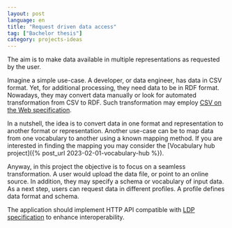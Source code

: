 ```yaml
---
layout: post
language: en
title: "Request driven data access"
tag: ["Bachelor thesis"]
category: projects-ideas
---
```

The aim is to make data available in multiple representations as requested by the user.

<!-- more -->
Imagine a simple use-case.
A developer, or data engineer, has data in CSV format.
Yet, for additional processing, they need data to be in RDF format.
Nowadays, they may convert data manually or look for automated transformation from CSV to RDF. 
Such transformation may employ [CSV on the Web specification](https://www.w3.org/TR/tabular-data-primer/).

In a nutshell, the idea is to convert data in one format and representation to another format or representation.
Another use-case can be to map data from one vocabulary to another using a known mapping method.
If you are interested in finding the mapping you may consider the [Vocabulary hub project]({% post_url 2023-02-01-vocabulary-hub %}).

Anyway, in this project the objective is to focus on a seamless transformation.
A user would upload the data file, or point to an online source.
In addition, they may specify a schema or vocabulary of input data.
As a next step, users can request data in different profiles.
A profile defines data format and schema.

The application should implement HTTP API compatible with [LDP specification](https://www.w3.org/TR/ldp/) to enhance interoperability.
